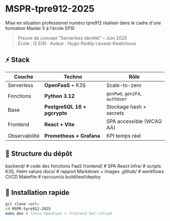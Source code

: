 # MSPR-tpre912-2025
Mise en situation professionel numéro tpre912 réaliser dans le cadre d'une formation Master 5 à l'école EPSI 
> Preuve de concept “Serverless identité” – Juin 2025  
> École : I2 EISI · Auteur : Hugo-Reddy Leuwat-Kwetchoua

## ⚡ Stack
| Couche | Techno | Rôle |
|--------|--------|------|
| Serverless | **OpenFaaS** + K3S | Scale-to-zero |
| Fonctions | **Python 3.12** | `genPwd`, `gen2FA`, `authUser` |
| Base | **PostgreSQL 16 + pgcrypto** | Stockage hash + secrets |
| Frontend | **React + Vite** | SPA accessible (WCAG AA) |
| Observabilité | **Prometheus + Grafana** | KPI temps réel |

## 📂 Structure du dépôt
backend/ # code des fonctions FaaS
frontend/ # SPA React
infra/ # scripts K3S, Helm values
docs/ # rapport Markdown + images
.github/ # workflows CI/CD
Makefile # raccourcis build/test/deploy

## 🚀 Installation rapide
```bash
git clone <url>
cd MSPR-tpre912-2025
make dev # lance OpenFaaS + frontend hot-reload
